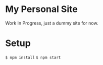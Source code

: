 # My Personal Site
Work In Progress, just a dummy site for now.

# Setup
`$ npm install`
`$ npm start`

